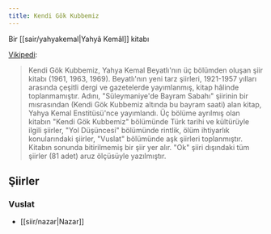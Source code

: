 ```yaml
---
title: Kendi Gök Kubbemiz
---
```


Bir [[sair/yahyakemal|Yahyâ Kemâl]] kitabı

[Vikipedi](https://tr.wikipedia.org/wiki/Kendi_G%C3%B6k_Kubbemiz):
> Kendi Gök Kubbemiz, Yahya Kemal Beyatlı'nın üç bölümden oluşan şiir kitabı (1961, 1963, 1969).
> Beyatlı'nın yeni tarz şiirleri, 1921-1957 yılları arasında çeşitli dergi ve gazetelerde yayımlanmış, kitap hâlinde toplanmamıştır. Adını, "Süleymaniye'de Bayram Sabahı" şiirinin bir mısrasından (Kendi Gök Kubbemiz altında bu bayram saati) alan kitap, Yahya Kemal Enstitüsü'nce yayımlandı. Üç bölüme ayrılmış olan kitabın "Kendi Gök Kubbemiz" bölümünde Türk tarihi ve kültürüyle ilgili şiirler, "Yol Düşüncesi" bölümünde rintlik, ölüm ihtiyarlık konularındaki şiirler, "Vuslat" bölümünde aşk şiirleri toplanmıştır. Kitabın sonunda bitirilmemiş bir şiir yer alır. "Ok" şiiri dışındaki tüm şiirler (81 adet) aruz ölçüsüyle yazılmıştır.

## Şiirler
### Vuslat
- [[siir/nazar|Nazar]]